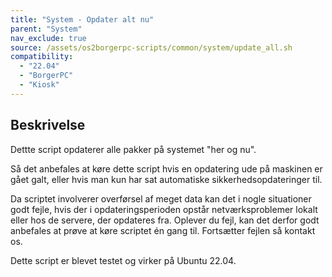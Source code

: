 ```yaml
---
title: "System - Opdater alt nu"
parent: "System"
nav_exclude: true
source: /assets/os2borgerpc-scripts/common/system/update_all.sh
compatibility: 
  - "22.04"
  - "BorgerPC"
  - "Kiosk"
---
```


## Beskrivelse
Dettte script opdaterer alle pakker på systemet "her og nu". 

Så det anbefales at køre dette script hvis en opdatering ude på maskinen er gået galt, eller hvis man kun har sat automatiske sikkerhedsopdateringer til.

Da scriptet involverer overførsel af meget data kan det i nogle situationer godt fejle, hvis der i opdateringsperioden opstår netværksproblemer lokalt eller hos de servere, der opdateres fra. 
Oplever du fejl, kan det derfor godt anbefales at prøve at køre scriptet én gang til. Fortsætter fejlen så kontakt os.

Dette script er blevet testet og virker på Ubuntu 22.04.